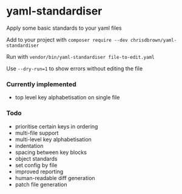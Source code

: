 # yaml-standardiser
Apply some basic standards to your yaml files

Add to your project with `composer require --dev chrisdbrown/yaml-standardiser`

Run with `vendor/bin/yaml-standardiser file-to-edit.yaml`

Use `--dry-run=1` to show errors without editing the file

### Currently implemented

- top level key alphabetisation on single file

### Todo

- prioritise certain keys in ordering
- multi-file support
- multi-level key alphabetisation
- indentation
- spacing between key blocks
- object standards
- set config by file
- improved reporting
- human-readable diff generation
- patch file generation
